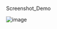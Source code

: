 Screenshot_Demo

![image](https://github.com/user-attachments/assets/b578665f-2293-4f2b-976b-bf8265904ef4)
